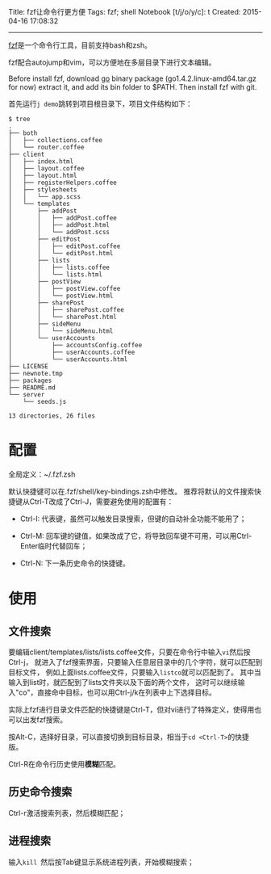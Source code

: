 Title: fzf让命令行更方便
Tags: fzf; shell
Notebook [t/j/o/y/c]: t
Created: 2015-04-16 17:08:32

------

[fzf](https://github.com/junegunn/fzf)是一个命令行工具，目前支持bash和zsh。

fzf配合autojump和vim，可以方便地在多层目录下进行文本编辑。

Before install fzf, download [go](https://golang.org/) binary package (go1.4.2.linux-amd64.tar.gz for now)
extract it, and add its bin folder to $PATH.
Then install fzf with git.

首先运行`j demo`跳转到项目根目录下，项目文件结构如下：

    $ tree
    .
    ├── both
    │   ├── collections.coffee
    │   └── router.coffee
    ├── client
    │   ├── index.html
    │   ├── layout.coffee
    │   ├── layout.html
    │   ├── registerHelpers.coffee
    │   ├── stylesheets
    │   │   └── app.scss
    │   └── templates
    │       ├── addPost
    │       │   ├── addPost.coffee
    │       │   ├── addPost.html
    │       │   └── addPost.scss
    │       ├── editPost
    │       │   ├── editPost.coffee
    │       │   └── editPost.html
    │       ├── lists
    │       │   ├── lists.coffee
    │       │   └── lists.html
    │       ├── postView
    │       │   ├── postView.coffee
    │       │   └── postView.html
    │       ├── sharePost
    │       │   ├── sharePost.coffee
    │       │   └── sharePost.html
    │       ├── sideMenu
    │       │   └── sideMenu.html
    │       └── userAccounts
    │           ├── accountsConfig.coffee
    │           ├── userAccounts.coffee
    │           └── userAccounts.html
    ├── LICENSE
    ├── newnote.tmp
    ├── packages
    ├── README.md
    └── server
        └── seeds.js

    13 directories, 26 files

# 配置

全局定义：~/.fzf.zsh

默认快捷键可以在.fzf/shell/key-bindings.zsh中修改。
推荐将默认的文件搜索快捷键从Ctrl-T改成了Ctrl-J，需要避免使用的配置有：

* Ctrl-I: 代表<tab>键，虽然可以触发目录搜索，但<tab>键的自动补全功能不能用了；

* Ctrl-M: 回车键的键值，如果改成了它，将导致回车键不可用，可以用Ctrl-Enter临时代替回车；

* Ctrl-N: 下一条历史命令的快捷键。

# 使用

## 文件搜索

要编辑client/templates/lists/lists.coffee文件，只要在命令行中输入`vi`然后按Ctrl-j，
就进入了fzf搜索界面，只要输入任意层目录中的几个字符，就可以匹配到目标文件，
例如上面lists.coffee文件，只要输入`listco`就可以匹配到了。
其中当输入到list时，就匹配到了lists文件夹以及下面的两个文件，
这时可以继续输入"co"，直接命中目标，也可以用Ctrl-j/k在列表中上下选择目标。

实际上fzf进行目录文件匹配的快捷键是Ctrl-T，但对vi进行了特殊定义，使得用<tab>也可以出发fzf搜索。

按Alt-C，选择好目录，可以直接切换到目标目录，相当于`cd <Ctrl-T>`的快捷版。

Ctrl-R在命令行历史使用**模糊**匹配。

## 历史命令搜索

Ctrl-r激活搜索列表，然后模糊匹配；


## 进程搜索

输入`kill `然后按Tab键显示系统进程列表，开始模糊搜索；
